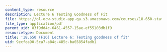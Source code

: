 ```yaml
---
content_type: resource
description: Lecture 6 Testing Goodness of Fit
file: https://ol-ocw-studio-app-qa.s3.amazonaws.com/courses/18-650-statistics-for-applications-fall-2016/9ecfca905ca7a84c485cba65854fadb1_MIT18_650F16_Testing_GF.pdf
file_type: application/pdf
parent_uid: 83f9dd4c-6461-4557-15ae-ef55103db1f9
resourcetype: Document
title: '18.650 (F16) Lecture 6: Testing goodness of fit'
uid: 9ecfca90-5ca7-a84c-485c-ba65854fadb1
---
```

